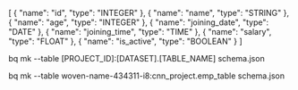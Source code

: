 [
  { "name": "id", "type": "INTEGER" },
  { "name": "name", "type": "STRING" },
  { "name": "age", "type": "INTEGER" },
  { "name": "joining_date", "type": "DATE" },
  { "name": "joining_time", "type": "TIME" },
  { "name": "salary", "type": "FLOAT" },
  { "name": "is_active", "type": "BOOLEAN" }
]


bq mk --table [PROJECT_ID]:[DATASET].[TABLE_NAME] schema.json

bq mk --table woven-name-434311-i8:cnn_project.emp_table schema.json